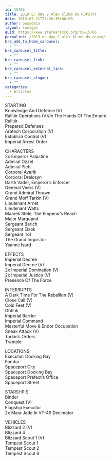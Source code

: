 ```yaml
---
id: 15766
title: 2019 EC Day 2 Alex Klimo DS ROPS(V)
date: 2019-07-21T22:26:35+00:00
author: pwsadmin
layout: swccgpc
guid: https://www.starwarsccg.org/?p=15766
permalink: /2019-ec-day-2-alex-klimo-ds-ropsv/
bre_add_to_home_carousel:
  - ""
bre_carousel_title:
  - ""
bre_carousel_link:
  - ""
bre_carousel_external_link:
  - ""
bre_carousel_slogan:
  - ""
categories:
  - Articles
---
```

STARTING  
Knowledge And Defense (V)  
Ralltiir Operations (V)/In The Hands Of The Empire  
Ralltiir  
Prepared Defenses  
Aratech Corporation (V)  
Establish Control (V)  
Imperial Arrest Order

CHARACTERS  
2x Emperor Palpatine  
Admiral Ozzel  
Admiral Piett  
Corporal Avarik  
Corporal Drelosyn  
Darth Vader, Emperor&#8217;s Enforcer  
General Veers (V)  
Grand Admiral Thrawn  
Grand Moff Tarkin (V)  
Lieutenant Arnet  
Lieutenant Watts  
Maarek Stele, The Emperor&#8217;s Reach  
Major Marquand  
Sergeant Barich  
Sergeant Elsek  
Sergeant Irol  
The Grand Inquisitor  
Ysanne Isard

EFFECTS  
Imperial Decree  
Imperial Decree (V)  
2x Imperial Domination (V)  
2x Imperial Justice (V)  
Presence Of The Force

INTERRUPTS  
A Dark Time For The Rebellion (V)  
Close Call (V)  
Cold Feet (V)  
Ghhhk  
Imperial Barrier  
Imperial Command  
Masterful Move & Endor Occupation  
Sneak Attack (V)  
Tarkin&#8217;s Orders  
Trample

LOCATIONS  
Executor: Docking Bay  
Fondor  
Spaceport City  
Spaceport Docking Bay  
Spaceport Prefect&#8217;s Office  
Spaceport Street

STARSHPIS  
Binder  
Conquest (V)  
Flagship Executor  
2x Mara Jade In VT-49 Decimator

VEHICLES  
Blizzard 2 (V)  
Blizzard 4  
Blizzard Scout 1 (V)  
Tempest Scout 1  
Tempest Scout 2  
Tempest Scout 6